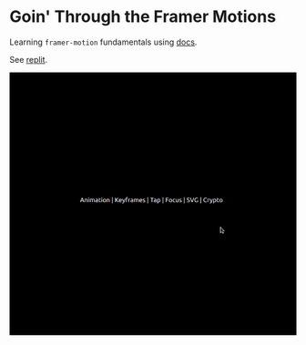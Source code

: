 #  Goin' Through the Framer Motions

Learning `framer-motion` fundamentals using [docs](https://www.framer.com/docs/introduction/).

See [replit](https://replit.com/@schm00g/framer-motion-fundamentals#.replit).

![framer-motion techniques](https://github.com/schm00g/framer-motion-fundamentals/blob/master/public/framer-motion.gif)
